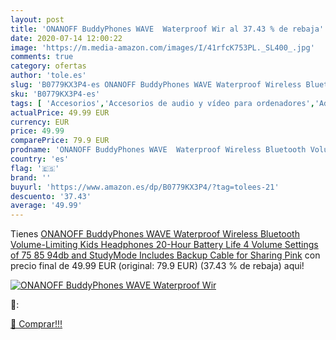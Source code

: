 ```yaml
---
layout: post
title: 'ONANOFF BuddyPhones WAVE  Waterproof Wir al 37.43 % de rebaja'
date: 2020-07-14 12:00:22
image: 'https://m.media-amazon.com/images/I/41rfcK753PL._SL400_.jpg'
comments: true
category: ofertas
author: 'tole.es'
slug: 'B0779KX3P4-es ONANOFF BuddyPhones WAVE Waterproof Wireless Bluetooth...'
sku: 'B0779KX3P4-es'
tags: [ 'Accesorios','Accesorios de audio y vídeo para ordenadores','Adaptadores de comunicación por línea eléctrica','Adaptadores de red','Adaptadores de red USB','Cables USB','Cables y accesorios','Cables y conectores','Componentes','Dispositivos de red','Dispositivos internos','Informática','Repetidores de red','Routers','Sistemas WiFi Mesh','Tarjetas de red','Webcams y telefonía VoIP','bluetooth', ]
actualPrice: 49.99 EUR
currency: EUR
price: 49.99
comparePrice: 79.9 EUR
prodname: 'ONANOFF BuddyPhones WAVE  Waterproof Wireless Bluetooth Volume-Limiting Kids Headphones  20-Hour Battery Life  4 Volume Settings of 75  85  94db and StudyMode  Includes Backup Cable for Sharing  Pink'
country: 'es'
flag: '🇪🇸'
brand: ''
buyurl: 'https://www.amazon.es/dp/B0779KX3P4/?tag=tolees-21'
descuento: '37.43'
average: '49.99'
---
```


Tienes [ONANOFF BuddyPhones WAVE  Waterproof Wireless Bluetooth Volume-Limiting Kids Headphones  20-Hour Battery Life  4 Volume Settings of 75  85  94db and StudyMode  Includes Backup Cable for Sharing  Pink](https://www.amazon.es/dp/B0779KX3P4/?tag=tolees-21) con precio final de  49.99 EUR (original: 79.9 EUR) (37.43 %  de rebaja) aqui!

[![ONANOFF BuddyPhones WAVE  Waterproof Wir](https://m.media-amazon.com/images/I/41rfcK753PL._SL400_.jpg)](https://www.amazon.es/dp/B0779KX3P4/?tag=tolees-21)

🔎:


[🛒 Comprar!!!](https://www.amazon.es/dp/B0779KX3P4/?tag=tolees-21)
